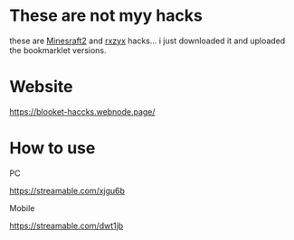 # These are not myy hacks
these are [Minesraft2](https://github.com/Minesraft2) and [rxzyx](https://github.com/rxzyx) hacks... i just downloaded it  and uploaded the bookmarklet versions.

# Website
https://blooket-haccks.webnode.page/

# How to use

PC

https://streamable.com/xjgu6b

Mobile

https://streamable.com/dwt1jb
